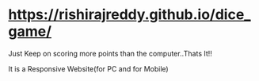 # https://rishirajreddy.github.io/dice_game/

Just Keep on scoring more points than the computer..Thats It!!

It is a Responsive Website(for PC and for Mobile)
